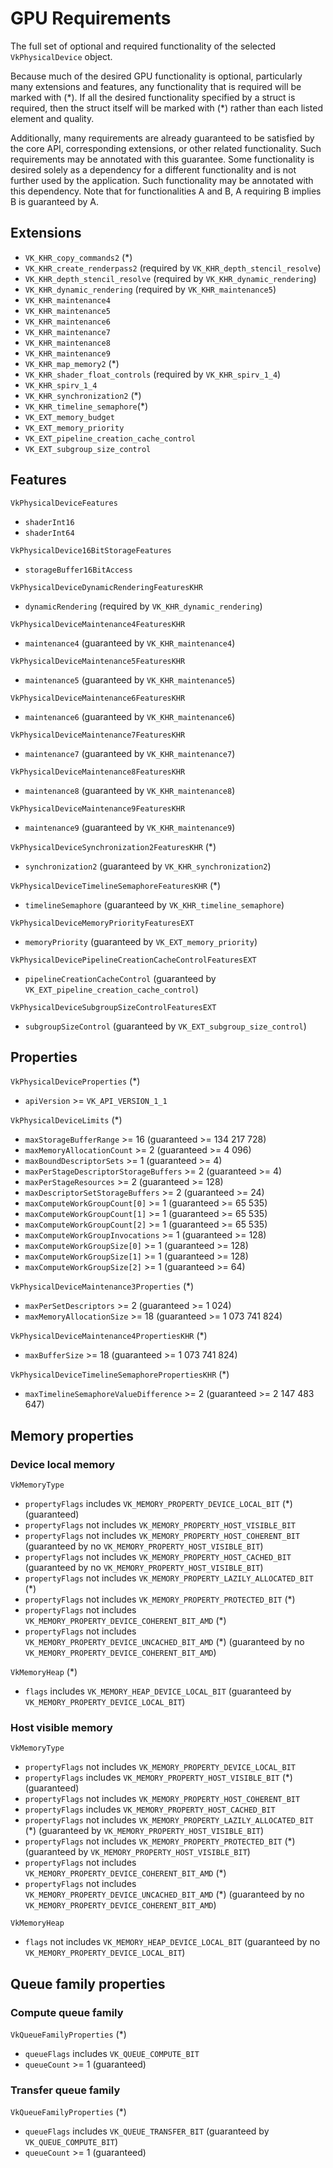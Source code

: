 # GPU Requirements

The full set of optional and required functionality of the selected `VkPhysicalDevice` object.

Because much of the desired GPU functionality is optional, particularly many extensions and features, any functionality
that is required will be marked with (\*). If all the desired functionality specified by a struct is required, then the
struct itself will be marked with (\*) rather than each listed element and quality.

Additionally, many requirements are already guaranteed to be satisfied by the core API, corresponding extensions, or
other related functionality. Such requirements may be annotated with this guarantee. Some functionality is desired
solely as a dependency for a different functionality and is not further used by the application. Such functionality may
be annotated with this dependency. Note that for functionalities A and B, A requiring B implies B is guaranteed by A.

## Extensions

- `VK_KHR_copy_commands2` (\*)
- `VK_KHR_create_renderpass2` (required by `VK_KHR_depth_stencil_resolve`)
- `VK_KHR_depth_stencil_resolve` (required by `VK_KHR_dynamic_rendering`)
- `VK_KHR_dynamic_rendering` (required by `VK_KHR_maintenance5`)
- `VK_KHR_maintenance4`
- `VK_KHR_maintenance5`
- `VK_KHR_maintenance6`
- `VK_KHR_maintenance7`
- `VK_KHR_maintenance8`
- `VK_KHR_maintenance9`
- `VK_KHR_map_memory2` (\*)
- `VK_KHR_shader_float_controls` (required by `VK_KHR_spirv_1_4`)
- `VK_KHR_spirv_1_4`
- `VK_KHR_synchronization2` (\*)
- `VK_KHR_timeline_semaphore`(\*)
- `VK_EXT_memory_budget`
- `VK_EXT_memory_priority`
- `VK_EXT_pipeline_creation_cache_control`
- `VK_EXT_subgroup_size_control`

## Features

`VkPhysicalDeviceFeatures`

- `shaderInt16`
- `shaderInt64`

`VkPhysicalDevice16BitStorageFeatures`

- `storageBuffer16BitAccess`

`VkPhysicalDeviceDynamicRenderingFeaturesKHR`

- `dynamicRendering` (required by `VK_KHR_dynamic_rendering`)

`VkPhysicalDeviceMaintenance4FeaturesKHR`

- `maintenance4` (guaranteed by `VK_KHR_maintenance4`)

`VkPhysicalDeviceMaintenance5FeaturesKHR`

- `maintenance5` (guaranteed by `VK_KHR_maintenance5`)

`VkPhysicalDeviceMaintenance6FeaturesKHR`

- `maintenance6` (guaranteed by `VK_KHR_maintenance6`)

`VkPhysicalDeviceMaintenance7FeaturesKHR`

- `maintenance7` (guaranteed by `VK_KHR_maintenance7`)

`VkPhysicalDeviceMaintenance8FeaturesKHR`

- `maintenance8` (guaranteed by `VK_KHR_maintenance8`)

`VkPhysicalDeviceMaintenance9FeaturesKHR`

- `maintenance9` (guaranteed by `VK_KHR_maintenance9`)

`VkPhysicalDeviceSynchronization2FeaturesKHR` (\*)

- `synchronization2` (guaranteed by `VK_KHR_synchronization2`)

`VkPhysicalDeviceTimelineSemaphoreFeaturesKHR` (\*)

- `timelineSemaphore` (guaranteed by `VK_KHR_timeline_semaphore`)

`VkPhysicalDeviceMemoryPriorityFeaturesEXT`

- `memoryPriority` (guaranteed by `VK_EXT_memory_priority`)

`VkPhysicalDevicePipelineCreationCacheControlFeaturesEXT`

- `pipelineCreationCacheControl` (guaranteed by `VK_EXT_pipeline_creation_cache_control`)

`VkPhysicalDeviceSubgroupSizeControlFeaturesEXT`

- `subgroupSizeControl` (guaranteed by `VK_EXT_subgroup_size_control`)

## Properties

`VkPhysicalDeviceProperties` (\*)

- `apiVersion` >= `VK_API_VERSION_1_1`

`VkPhysicalDeviceLimits` (\*)

- `maxStorageBufferRange` >= 16 (guaranteed >= 134 217 728)
- `maxMemoryAllocationCount` >= 2 (guaranteed >= 4 096)
- `maxBoundDescriptorSets` >= 1 (guaranteed >= 4)
- `maxPerStageDescriptorStorageBuffers` >= 2 (guaranteed >= 4)
- `maxPerStageResources` >= 2 (guaranteed >= 128)
- `maxDescriptorSetStorageBuffers` >= 2 (guaranteed >= 24)
- `maxComputeWorkGroupCount[0]` >= 1 (guaranteed >= 65 535)
- `maxComputeWorkGroupCount[1]` >= 1 (guaranteed >= 65 535)
- `maxComputeWorkGroupCount[2]` >= 1 (guaranteed >= 65 535)
- `maxComputeWorkGroupInvocations` >= 1 (guaranteed >= 128)
- `maxComputeWorkGroupSize[0]` >= 1 (guaranteed >= 128)
- `maxComputeWorkGroupSize[1]` >= 1 (guaranteed >= 128)
- `maxComputeWorkGroupSize[2]` >= 1 (guaranteed >= 64)

`VkPhysicalDeviceMaintenance3Properties` (\*)

- `maxPerSetDescriptors` >= 2 (guaranteed >= 1 024)
- `maxMemoryAllocationSize` >= 18 (guaranteed >= 1 073 741 824)

`VkPhysicalDeviceMaintenance4PropertiesKHR` (\*)

- `maxBufferSize` >= 18 (guaranteed >= 1 073 741 824)

`VkPhysicalDeviceTimelineSemaphorePropertiesKHR` (\*)

- `maxTimelineSemaphoreValueDifference` >= 2 (guaranteed >= 2 147 483 647)

## Memory properties

### Device local memory

`VkMemoryType`

- `propertyFlags` includes `VK_MEMORY_PROPERTY_DEVICE_LOCAL_BIT` (\*) (guaranteed)
- `propertyFlags` not includes `VK_MEMORY_PROPERTY_HOST_VISIBLE_BIT`
- `propertyFlags` not includes `VK_MEMORY_PROPERTY_HOST_COHERENT_BIT` (guaranteed by no
`VK_MEMORY_PROPERTY_HOST_VISIBLE_BIT`)
- `propertyFlags` not includes `VK_MEMORY_PROPERTY_HOST_CACHED_BIT` (guaranteed by no
`VK_MEMORY_PROPERTY_HOST_VISIBLE_BIT`)
- `propertyFlags` not includes `VK_MEMORY_PROPERTY_LAZILY_ALLOCATED_BIT` (\*)
- `propertyFlags` not includes `VK_MEMORY_PROPERTY_PROTECTED_BIT` (\*)
- `propertyFlags` not includes `VK_MEMORY_PROPERTY_DEVICE_COHERENT_BIT_AMD` (\*)
- `propertyFlags` not includes `VK_MEMORY_PROPERTY_DEVICE_UNCACHED_BIT_AMD` (\*) (guaranteed by no
`VK_MEMORY_PROPERTY_DEVICE_COHERENT_BIT_AMD`)

`VkMemoryHeap` (\*)

- `flags` includes `VK_MEMORY_HEAP_DEVICE_LOCAL_BIT` (guaranteed by `VK_MEMORY_PROPERTY_DEVICE_LOCAL_BIT`)

### Host visible memory

`VkMemoryType`

- `propertyFlags` not includes `VK_MEMORY_PROPERTY_DEVICE_LOCAL_BIT`
- `propertyFlags` includes `VK_MEMORY_PROPERTY_HOST_VISIBLE_BIT` (\*) (guaranteed)
- `propertyFlags` not includes `VK_MEMORY_PROPERTY_HOST_COHERENT_BIT`
- `propertyFlags` includes `VK_MEMORY_PROPERTY_HOST_CACHED_BIT`
- `propertyFlags` not includes `VK_MEMORY_PROPERTY_LAZILY_ALLOCATED_BIT` (\*) (guaranteed by
`VK_MEMORY_PROPERTY_HOST_VISIBLE_BIT`)
- `propertyFlags` not includes `VK_MEMORY_PROPERTY_PROTECTED_BIT` (\*) (guaranteed by
`VK_MEMORY_PROPERTY_HOST_VISIBLE_BIT`)
- `propertyFlags` not includes `VK_MEMORY_PROPERTY_DEVICE_COHERENT_BIT_AMD` (\*)
- `propertyFlags` not includes `VK_MEMORY_PROPERTY_DEVICE_UNCACHED_BIT_AMD` (\*) (guaranteed by no
`VK_MEMORY_PROPERTY_DEVICE_COHERENT_BIT_AMD`)

`VkMemoryHeap`

- `flags` not includes `VK_MEMORY_HEAP_DEVICE_LOCAL_BIT` (guaranteed by no `VK_MEMORY_PROPERTY_DEVICE_LOCAL_BIT`)

## Queue family properties

### Compute queue family

`VkQueueFamilyProperties` (\*)

- `queueFlags` includes `VK_QUEUE_COMPUTE_BIT`
- `queueCount` >= 1 (guaranteed)

### Transfer queue family

`VkQueueFamilyProperties` (\*)

- `queueFlags` includes `VK_QUEUE_TRANSFER_BIT` (guaranteed by `VK_QUEUE_COMPUTE_BIT`)
- `queueCount` >= 1 (guaranteed)
